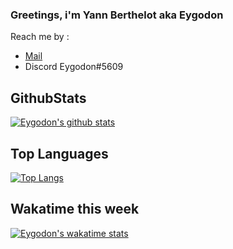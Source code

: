 ### Greetings, i'm Yann Berthelot aka Eygodon 

Reach me by : 
* <a href="mailto:yann.bth1@gmail.com">Mail</a>
* Discord Eygodon#5609

## GithubStats
[![Eygodon's github stats](https://github-readme-stats.vercel.app/api?username=eygodon&count_private=true&show_icons=true&theme=vision-friendly-dark)](https://github.com/eygodon/github-readme-stats)
## Top Languages
[![Top Langs](https://github-readme-stats.vercel.app/api/top-langs/?username=eygodon&theme=dark)](https://github.com/eygodon/github-readme-stats)
## Wakatime this week
[![Eygodon's wakatime stats](https://github-readme-stats.vercel.app/api/wakatime?username=Eygodon)](https://github.com/eygodon/github-readme-stats)
